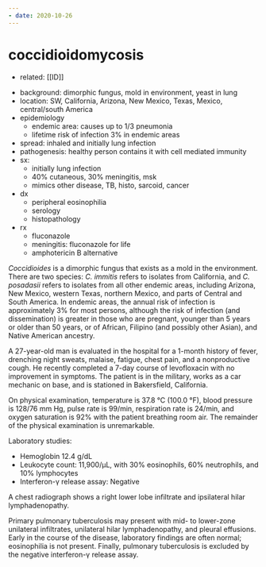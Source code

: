 ```yaml
---
- date: 2020-10-26
---
```


# coccidioidomycosis

- related: [[ID]]

<!-- coccidioides location, epidemiology, sx, dx, rx -->

- background: dimorphic fungus, mold in environment, yeast in lung
- location: SW, California, Arizona, New Mexico, Texas, Mexico, central/south America
- epidemiology
	- endemic area: causes up to 1/3 pneumonia
	- lifetime risk of infection 3% in endemic areas
- spread: inhaled and initially lung infection
- pathogenesis: healthy person contains it with cell mediated immunity
- sx:
	- initially lung infection
	- 40% cutaneous, 30% meningitis, msk
	- mimics other disease, TB, histo, sarcoid, cancer
- dx
	- peripheral eosinophilia
	- serology
	- histopathology
- rx
	- fluconazole
	- meningitis: fluconazole for life
	- amphotericin B alternative

_Coccidioides_ is a dimorphic fungus that exists as a mold in the environment. There are two species: _C. immitis_ refers to isolates from California, and _C. posadasii_ refers to isolates from all other endemic areas, including Arizona, New Mexico, western Texas, northern Mexico, and parts of Central and South America. In endemic areas, the annual risk of infection is approximately 3% for most persons, although the risk of infection (and dissemination) is greater in those who are pregnant, younger than 5 years or older than 50 years, or of African, Filipino (and possibly other Asian), and Native American ancestry.

A 27-year-old man is evaluated in the hospital for a 1-month history of fever, drenching night sweats, malaise, fatigue, chest pain, and a nonproductive cough. He recently completed a 7-day course of levofloxacin with no improvement in symptoms. The patient is in the military, works as a car mechanic on base, and is stationed in Bakersfield, California.

On physical examination, temperature is 37.8 °C (100.0 °F), blood pressure is 128/76 mm Hg, pulse rate is 99/min, respiration rate is 24/min, and oxygen saturation is 92% with the patient breathing room air. The remainder of the physical examination is unremarkable.

Laboratory studies:

- Hemoglobin 12.4 g/dL
- Leukocyte count: 11,900/µL, with 30% eosinophils, 60% neutrophils, and 10% lymphocytes
- Interferon-γ release assay: Negative

A chest radiograph shows a right lower lobe infiltrate and ipsilateral hilar lymphadenopathy.

Primary pulmonary tuberculosis may present with mid- to lower-zone unilateral infiltrates, unilateral hilar lymphadenopathy, and pleural effusions. Early in the course of the disease, laboratory findings are often normal; eosinophilia is not present. Finally, pulmonary tuberculosis is excluded by the negative interferon-γ release assay.
